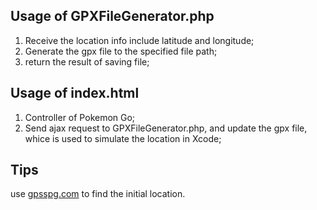 ## Usage of GPXFileGenerator.php
1. Receive the location info include latitude and longitude;
2. Generate the gpx file to the specified file path;
3. return the result of saving file;

## Usage of index.html
1. Controller of Pokemon Go;
2. Send ajax request to GPXFileGenerator.php, and update the gpx file, whice is used to simulate the location in Xcode;

## Tips
use [gpsspg.com](http://www.gpsspg.com/maps.htm) to find the initial location.